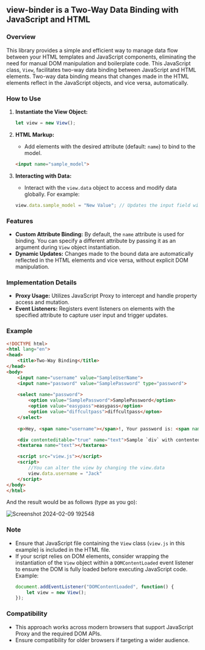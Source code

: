 ## view-binder is a Two-Way Data Binding with JavaScript and HTML

### Overview
This library provides a simple and efficient way to manage data flow between your HTML templates and JavaScript components, eliminating the need for manual DOM manipulation and boilerplate code.
This JavaScript class, `View`, facilitates two-way data binding between JavaScript and HTML elements. Two-way data binding means that changes made in the HTML elements reflect in the JavaScript objects, and vice versa, automatically.

### How to Use
1. **Instantiate the View Object:**
    ```javascript
    let view = new View();
    ```

2. **HTML Markup:**
    - Add elements with the desired attribute (default: `name`) to bind to the model.
    ```html
    <input name="sample_model">
    ```

3. **Interacting with Data:**
    - Interact with the `view.data` object to access and modify data globally. For example:
    ```javascript
    view.data.sample_model = "New Value"; // Updates the input field with name="sample_model"
    ```

### Features
- **Custom Attribute Binding:** By default, the `name` attribute is used for binding. You can specify a different attribute by passing it as an argument during `View` object instantiation.
- **Dynamic Updates:** Changes made to the bound data are automatically reflected in the HTML elements and vice versa, without explicit DOM manipulation.

### Implementation Details
- **Proxy Usage:** Utilizes JavaScript Proxy to intercept and handle property access and mutation.
- **Event Listeners:** Registers event listeners on elements with the specified attribute to capture user input and trigger updates.

### Example
```html
<!DOCTYPE html>
<html lang="en">
<head>
    <title>Two-Way Binding</title>
</head>
<body>
    <input name="username" value="SampleUserName">
    <input name="password" value="SamplePassword" type="password">
    
    <select name="password">
        <option value="SamplePassword">SamplePassword</option>
        <option value="easypass">easypass</option>
        <option value="diffcultpass">diffcultpass</opton>
    </select>
    
    <p>Hey, <span name="username"></span>!, Your password is: <span name="password"></span></p>

    <div contenteditable="true" name="text">Sample `div` with contenteditable="true"</div>
    <textarea name="text"></textarea>

    <script src="view.js"></script>
    <script>
        //You can alter the view by changing the view.data
        view.data.username = "Jack"
    </script>
</body>
</html>
```
And the result would be as follows (type as you go):

![Screenshot 2024-02-09 192548](https://github.com/shahverd/view-binder/assets/1610694/695b2fa2-b306-4258-bb60-7898cd355597)

### Note
- Ensure that JavaScript file containing the `View` class (`view.js` in this example) is included in the HTML file.
- If your script relies on DOM elements, consider wrapping the instantiation of the `View` object within a `DOMContentLoaded` event listener to ensure the DOM is fully loaded before executing JavaScript code. Example:
    ```javascript
    document.addEventListener("DOMContentLoaded", function() {
        let view = new View();
    });
    ```

### Compatibility
- This approach works across modern browsers that support JavaScript Proxy and the required DOM APIs.
- Ensure compatibility for older browsers if targeting a wider audience.


